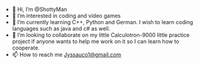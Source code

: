 - 👋 Hi, I’m @ShottyMan
- 👀 I’m interested in coding and video games
- 🌱 I’m currently learning C++, Python and German. I wish to learn coding languages such as java and c# as well.
- 💞️ I’m looking to collaborate on my little Calculotron-9000 little practice project if anyone wants to help me work on it so I can learn how to cooperate.
- 📫 How to reach me Jyssauco1@gmail.com

<!---
ShottyMan/ShottyMan is a ✨ special ✨ repository because its `README.md` (this file) appears on your GitHub profile.
You can click the Preview link to take a look at your changes.
--->
